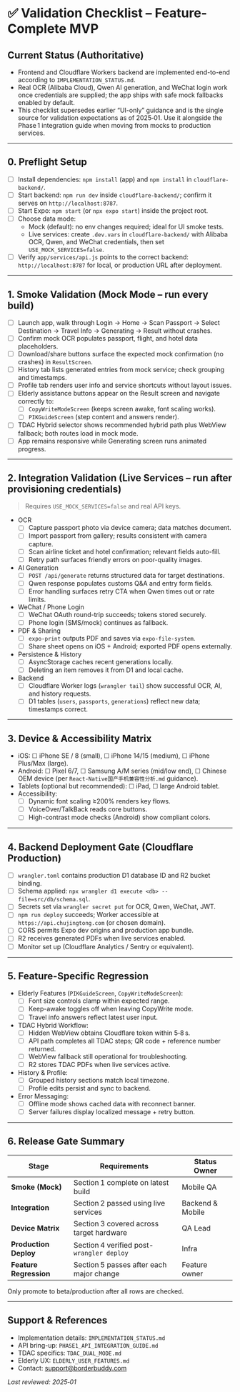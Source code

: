 # ✅ Validation Checklist – Feature-Complete MVP

## Current Status (Authoritative)
- Frontend and Cloudflare Workers backend are implemented end-to-end according to `IMPLEMENTATION_STATUS.md`.
- Real OCR (Alibaba Cloud), Qwen AI generation, and WeChat login work once credentials are supplied; the app ships with safe mock fallbacks enabled by default.
- This checklist supersedes earlier “UI-only” guidance and is the single source for validation expectations as of 2025‑01. Use it alongside the Phase 1 integration guide when moving from mocks to production services.

---

## 0. Preflight Setup
- ☐ Install dependencies: `npm install` (app) and `npm install` in `cloudflare-backend/`.
- ☐ Start backend: `npm run dev` inside `cloudflare-backend/`; confirm it serves on `http://localhost:8787`.
- ☐ Start Expo: `npm start` (or `npx expo start`) inside the project root.
- ☐ Choose data mode:
  - Mock (default): no env changes required; ideal for UI smoke tests.
  - Live services: create `.dev.vars` in `cloudflare-backend/` with Alibaba OCR, Qwen, and WeChat credentials, then set `USE_MOCK_SERVICES=false`.
- ☐ Verify `app/services/api.js` points to the correct backend: `http://localhost:8787` for local, or production URL after deployment.

---

## 1. Smoke Validation (Mock Mode – run every build)
- ☐ Launch app, walk through Login → Home → Scan Passport → Select Destination → Travel Info → Generating → Result without crashes.
- ☐ Confirm mock OCR populates passport, flight, and hotel data placeholders.
- ☐ Download/share buttons surface the expected mock confirmation (no crashes) in `ResultScreen`.
- ☐ History tab lists generated entries from mock service; check grouping and timestamps.
- ☐ Profile tab renders user info and service shortcuts without layout issues.
- ☐ Elderly assistance buttons appear on the Result screen and navigate correctly to:
  - ☐ `CopyWriteModeScreen` (keeps screen awake, font scaling works).
  - ☐ `PIKGuideScreen` (step content and answers render).
- ☐ TDAC Hybrid selector shows recommended hybrid path plus WebView fallback; both routes load in mock mode.
- ☐ App remains responsive while Generating screen runs animated progress.

---

## 2. Integration Validation (Live Services – run after provisioning credentials)
> Requires `USE_MOCK_SERVICES=false` and real API keys.

- OCR
  - ☐ Capture passport photo via device camera; data matches document.
  - ☐ Import passport from gallery; results consistent with camera capture.
  - ☐ Scan airline ticket and hotel confirmation; relevant fields auto-fill.
  - ☐ Retry path surfaces friendly errors on poor-quality images.
- AI Generation
  - ☐ `POST /api/generate` returns structured data for target destinations.
  - ☐ Qwen response populates customs Q&A and entry form fields.
  - ☐ Error handling surfaces retry CTA when Qwen times out or rate limits.
- WeChat / Phone Login
  - ☐ WeChat OAuth round-trip succeeds; tokens stored securely.
  - ☐ Phone login (SMS/mock) continues as fallback.
- PDF & Sharing
  - ☐ `expo-print` outputs PDF and saves via `expo-file-system`.
  - ☐ Share sheet opens on iOS + Android; exported PDF opens externally.
- Persistence & History
  - ☐ AsyncStorage caches recent generations locally.
  - ☐ Deleting an item removes it from D1 and local cache.
- Backend
  - ☐ Cloudflare Worker logs (`wrangler tail`) show successful OCR, AI, and history requests.
  - ☐ D1 tables (`users`, `passports`, `generations`) reflect new data; timestamps correct.

---

## 3. Device & Accessibility Matrix
- iOS: ☐ iPhone SE / 8 (small), ☐ iPhone 14/15 (medium), ☐ iPhone Plus/Max (large).
- Android: ☐ Pixel 6/7, ☐ Samsung A/M series (mid/low end), ☐ Chinese OEM device (per `React-Native国产手机兼容性分析.md` guidance).
- Tablets (optional but recommended): ☐ iPad, ☐ large Android tablet.
- Accessibility:
  - ☐ Dynamic font scaling ≥200% renders key flows.
  - ☐ VoiceOver/TalkBack reads core buttons.
  - ☐ High-contrast mode checks (Android) show compliant colors.

---

## 4. Backend Deployment Gate (Cloudflare Production)
- ☐ `wrangler.toml` contains production D1 database ID and R2 bucket binding.
- ☐ Schema applied: `npx wrangler d1 execute <db> --file=src/db/schema.sql`.
- ☐ Secrets set via `wrangler secret put` for OCR, Qwen, WeChat, JWT.
- ☐ `npm run deploy` succeeds; Worker accessible at `https://api.chujingtong.com` (or chosen domain).
- ☐ CORS permits Expo dev origins and production app bundle.
- ☐ R2 receives generated PDFs when live services enabled.
- ☐ Monitor set up (Cloudflare Analytics / Sentry or equivalent).

---

## 5. Feature-Specific Regression
- Elderly Features (`PIKGuideScreen`, `CopyWriteModeScreen`):
  - ☐ Font size controls clamp within expected range.
  - ☐ Keep-awake toggles off when leaving CopyWrite mode.
  - ☐ Travel info answers reflect latest user input.
- TDAC Hybrid Workflow:
  - ☐ Hidden WebView obtains Cloudflare token within 5‑8 s.
  - ☐ API path completes all TDAC steps; QR code + reference number returned.
  - ☐ WebView fallback still operational for troubleshooting.
  - ☐ R2 stores TDAC PDFs when live services active.
- History & Profile:
  - ☐ Grouped history sections match local timezone.
  - ☐ Profile edits persist and sync to backend.
- Error Messaging:
  - ☐ Offline mode shows cached data with reconnect banner.
  - ☐ Server failures display localized message + retry button.

---

## 6. Release Gate Summary

| Stage | Requirements | Status Owner |
|-------|--------------|--------------|
| **Smoke (Mock)** | Section 1 complete on latest build | Mobile QA |
| **Integration** | Section 2 passed using live services | Backend & Mobile |
| **Device Matrix** | Section 3 covered across target hardware | QA Lead |
| **Production Deploy** | Section 4 verified post-`wrangler deploy` | Infra |
| **Feature Regression** | Section 5 passes after each major change | Feature owner |

Only promote to beta/production after all rows are checked.

---

## Support & References
- Implementation details: `IMPLEMENTATION_STATUS.md`
- API bring-up: `PHASE1_API_INTEGRATION_GUIDE.md`
- TDAC specifics: `TDAC_DUAL_MODE.md`
- Elderly UX: `ELDERLY_USER_FEATURES.md`
- Contact: support@borderbuddy.com

*Last reviewed: 2025‑01*
